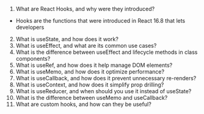 1. What are React Hooks, and why were they introduced?

- Hooks are the functions that were introduced in React 16.8 that lets developers
2. What is useState, and how does it work?
3. What is useEffect, and what are its common use cases?
4. What is the difference between useEffect and lifecycle methods in class components?
5. What is useRef, and how does it help manage DOM elements?
6. What is useMemo, and how does it optimize performance?
7. What is useCallback, and how does it prevent unnecessary re-renders?
8. What is useContext, and how does it simplify prop drilling?
9. What is useReducer, and when should you use it instead of useState?
10. What is the difference between useMemo and useCallback?
11. What are custom hooks, and how can they be useful?
